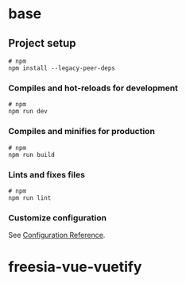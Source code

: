 # base

## Project setup

```
# npm
npm install --legacy-peer-deps

```

### Compiles and hot-reloads for development

```
# npm
npm run dev

```

### Compiles and minifies for production

```
# npm
npm run build

```

### Lints and fixes files

```
# npm
npm run lint

```

### Customize configuration

See [Configuration Reference](https://vitejs.dev/config/).

# freesia-vue-vuetify
